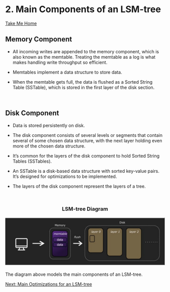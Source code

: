 # 2. Main Components of an LSM-tree
[Take Me Home](README.md)
<br>

## Memory Component

- All incoming writes are appended to the memory component, which is also known as the memtable. Treating the memtable as a log is what makes handling write throughput so efficient.

- Memtables implement a data structure to store data.

- When the memtable gets full, the data is flushed as a Sorted String Table (SSTable), which is stored in the first layer of the disk section.

<br>

## Disk Component

- Data is stored persistently on disk.

- The disk component consists of several levels or segments that contain several of some chosen data structure, with the next layer holding even more of the chosen data structure.

- It’s common for the layers of the disk component to hold Sorted String Tables (SSTables).

- An SSTable is a disk-based data structure with sorted key-value pairs. It’s designed for optimizations to be implemented.

- The layers of the disk component represent the layers of a tree.

<br>

<div align=center>
    <h3>LSM-tree Diagram</h3>
    <img src="pictures/lsm_diagram.svg" alt="LSM Diagram" width="700">
</div>
<br>
The diagram above models the main components of an LSM-tree.

[Next: Main Optimizations for an LSM-tree](03_optimizations.md)

<br>